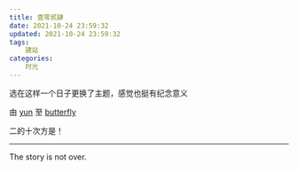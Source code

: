 ```yaml
---
title: 壹零贰肆
date: 2021-10-24 23:59:32
updated: 2021-10-24 23:59:32
tags:
	建站
categories:
	时光
---
```




选在这样一个日子更换了主题，感觉也挺有纪念意义

由 [yun](https://yun.yunyoujun.cn/) 至 [butterfly](https://butterfly.js.org/)

二的十次方是！

<!-- more -->

---

The story is not over.

